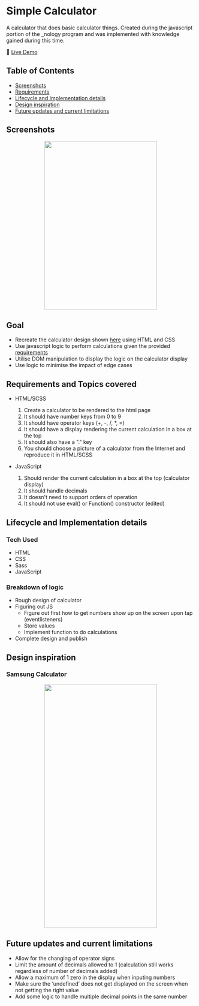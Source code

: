 # Simple Calculator

A calculator that does basic calculator things. Created during the javascript portion of the \_nology program and was implemented with knowledge gained during this time.

🔗 [Live Demo](https://erikryan-s.github.io/calculator/)

## Table of Contents

-   [Screenshots](#screenshots)
-   [Requirements](#requirements-and-topics-covered)
-   [Lifecycle and Implementation details](#lifecycle-and-implementation-details)
-   [Design inspiration](#design-inspiration)
-   [Future updates and current limitations](#future-updates-and-current-limitations)

## Screenshots

<p align="center">
    <img src="https://i.gyazo.com/7ca5867f8910a9c26399a55dd4a9b555.png" width="300" height="450">
</p>

## Goal

-   Recreate the calculator design shown [here](#samsung-calculator) using HTML and CSS
-   Use javascript logic to perform calculations given the provided [requirements](#requirements-and-topics-covered)
-   Utilise DOM manipulation to display the logic on the calculator display
-   Use logic to minimise the impact of edge cases

## Requirements and Topics covered

-   HTML/SCSS

    1. Create a calculator to be rendered to the html page
    2. It should have number keys from 0 to 9
    3. It should have operator keys (+, -, /, \*, =)
    4. It should have a display rendering the current calculation in a box at the top
    5. It should also have a "." key
    6. You should choose a picture of a calculator from the Internet and reproduce it in HTML/SCSS

-   JavaScript

    1. Should render the current calculation in a box at the top (calculator display)
    2. It should handle decimals
    3. It doesn't need to support orders of operation
    4. It should not use eval() or Function() constructor (edited)

## Lifecycle and Implementation details

### Tech Used

-   HTML
-   CSS
-   Sass
-   JavaScript

### Breakdown of logic

-   Rough design of calculator
-   Figuring out JS
    -   Figure out first how to get numbers show up on the screen upon tap (eventlisteners)
    -   Store values
    -   Implement function to do calculations
-   Complete design and publish

## Design inspiration

### Samsung Calculator

<p align="center">
    <img src="https://i.gyazo.com/e840e9209adbc000cd5df36a040fa1f0.png" width="300" height="650">
</p>

## Future updates and current limitations

-   Allow for the changing of operator signs
-   Limit the amount of decimals allowed to 1 (calculation still works regardless of number of decimals added)
-   Allow a maximum of 1 zero in the display when inputing numbers
-   Make sure the ‘undefined’ does not get displayed on the screen when not getting the right value
-   Add some logic to handle multiple decimal points in the same number
